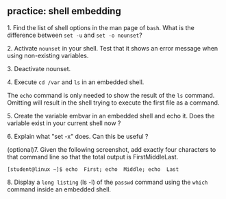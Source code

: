 ## practice: shell embedding

1\. Find the list of shell options in the man page of `bash`. What is
the difference between `set -u` and `set -o nounset`?

2\. Activate `nounset` in your shell. Test that it shows an error
message when using non-existing variables.

3\. Deactivate nounset.

4\. Execute `cd /var` and `ls` in an embedded shell.

The `echo` command is only needed to show the result of the `ls`
command. Omitting will result in the shell trying to execute the first
file as a command.

5\. Create the variable embvar in an embedded shell and echo it. Does
the variable exist in your current shell now ?

6\. Explain what \"set -x\" does. Can this be useful ?

(optional)7. Given the following screenshot, add exactly four characters
to that command line so that the total output is FirstMiddleLast.

    [student@linux ~]$ echo  First; echo  Middle; echo  Last

8\. Display a `long listing` (ls -l) of the `passwd` command using the
`which` command inside an embedded shell.

